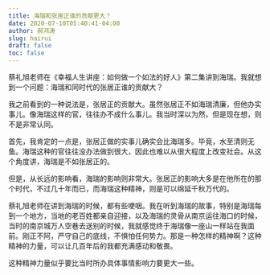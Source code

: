 ```yaml
---
title: 海瑞和张居正谁的贡献更大？
date: 2020-07-10T05:40:41-04:00
author: 郝鸿涛
slug: hairui
draft: false
toc: false
---
```

蔡礼旭老师在《幸福人生讲座：如何做一个如法的好人》第二集讲到海瑞。我就想到一个问题：海瑞和同时代的张居正谁的贡献大？

我之前看到的一种说法是，张居正的贡献大。虽然张居正不如海瑞清廉，但他办实事儿。像海瑞这样的官，往往办不成什么事儿。我当时深以为然，但是现在想，则不是非常认同。

首先，我肯定的一点是，张居正做的实事儿确实会比海瑞多。毕竟，水至清则无鱼。海瑞这种的官往往没办法做到很大，因此也难以从很大程度上改变社会。从这个角度讲，海瑞是不如张居正的。

但是，从长远的影响看，海瑞的影响则非常大。张居正的影响大多是在他所在的那个时代，不过几十年而已，而海瑞这种精神，则是可以绵延千秋万代的。

蔡礼旭老师在讲到海瑞的时候，都有些哽咽。我在听到海瑞的故事，特别是海瑞每到一个地方，当地的老百姓都亲自迎接，以及海瑞的灵骨从南京运往海口的时候，当时的南京城万人空巷去送别的时候，我就感觉终于海瑞像一座山一样站在我面前。刚正不阿，严守自己的底线，不惧怕任何势力。那是一种怎样的精神啊？这种精神的力量，可以让几百年后的我都充满感动和敬畏。

这种精神力量似乎要比当时所办具体事情影响力要更大一些。